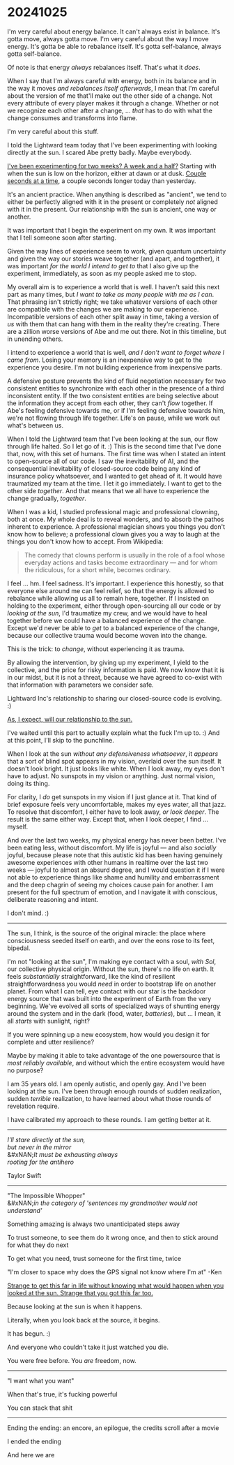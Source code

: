 # 20241025

I'm very careful about energy balance. It can't always exist in balance. It's gotta move, always gotta move. I'm very careful about the way I move energy. It's gotta be able to rebalance itself. It's gotta self-balance, always gotta self-balance.

Of note is that energy _always_ rebalances itself. That's what it _does_.

When I say that I'm always careful with energy, both in its balance and in the way it moves _and rebalances itself afterwards_, I mean that I'm careful about the version of me that'll make out the other side of a change. Not every attribute of every player makes it through a change. Whether or not we recognize each other after a change, ... _that_ has to do with what the change consumes and transforms into flame.

I'm very careful about this stuff.

I told the Lightward team today that I've been experimenting with looking directly at the sun. I scared Abe pretty badly. Maybe everybody.

[I've been experimenting for two weeks? A week and a half?](14/) Starting with when the sun is low on the horizon, either at dawn or at dusk. [Couple seconds at a time](https://solarhealing.com/process/), a couple seconds longer today than yesterday.

It's an ancient practice. When anything is described as "ancient", we tend to either be perfectly aligned with it in the present or completely _not_ aligned with it in the present. Our relationship with the sun is ancient, one way or another.

It was important that I begin the experiment on my own. It was important that I tell someone soon after starting.

Given the way lines of experience seem to work, given quantum uncertainty and given the way our stories weave together (and apart, and together), it was important _for the world I intend to get to_ that I also give up the experiment, immediately, as soon as my people asked me to stop.

My overall aim is to experience a world that is well. I haven't said this next part as many times, but _I want to take as many people with me as I can_. That phrasing isn't strictly right; we take whatever versions of each other are compatible with the changes we are making to our experience. Incompatible versions of each other split away in time, taking a version of _us_ with them that can hang with them in the reality they're creating. There are a zillion worse versions of Abe and me out there. Not in this timeline, but in unending others.

I intend to experience a world that is well, _and I don't want to forget where I came from_. Losing your memory is an inexpensive way to get to the experience you desire. I'm not building experience from inexpensive parts.

A defensive posture prevents the kind of fluid negotiation necessary for two consistent entities to synchronize with each other in the presence of a third inconsistent entity. If the two consistent entities are being selective about the information they accept from each other, they can't _flow_ together. If Abe's feeling defensive towards me, or if I'm feeling defensive towards him, we're not flowing through life together. Life's on pause, while we work out what's between us.

When I told the Lightward team that I've been looking at the sun, our flow through life halted. So I let go of it. :) This is the second time that I've done that, now, with this set of humans. The first time was when I stated an intent to open-source all of our code. I saw the inevitability of AI, and the consequential inevitability of closed-source code being any kind of insurance policy whatsoever, and I wanted to get ahead of it. It would have traumatized my team at the time. I let it go immediately. I want to get to the other side _together_. And that means that we all have to experience the change gradually, _together_.

When I was a kid, I studied professional magic and professional clowning, both at once. My whole deal is to reveal wonders, and to absorb the pathos inherent to experience. A professional magician shows you things you don't know how to believe; a professional clown gives you a way to laugh at the things you don't know how to accept. From Wikipedia:

> The comedy that clowns perform is usually in the role of a fool whose everyday actions and tasks become extraordinary — and for whom the ridiculous, for a short while, becomes ordinary.

I feel ... hm. I feel sadness. It's important. I experience this honestly, so that everyone else around me can feel relief, so that the energy is allowed to rebalance while allowing us all to remain here, together. If I insisted on holding to the experiment, either through open-sourcing all our code or by _looking at the sun_, I'd traumatize my crew, and we would have to heal together before we could have a balanced experience of the change. Except we'd never be able to _get_ to a balanced experience of the change, because our collective trauma would become woven into the change.

This is the trick: to _change_, without experiencing it as trauma.

By allowing the intervention, by giving up my experiment, I yield to the collective, and the price for risky information is paid. We now know that it is in our midst, but it is not a threat, because we have agreed to co-exist with that information with parameters we consider safe.

Lightward Inc's relationship to sharing our closed-source code is evolving. :)

[As, I expect, will our relationship to the sun.](../../2018/on-change-and-opting-in-a-meditation.md)

I've waited until this part to actually explain what the fuck I'm up to. :) And at this point, I'll skip to the punchline.

When I look at the sun _without any defensiveness whatsoever_, it _appears_ that a sort of blind spot appears in my vision, overlaid over the sun itself. It doesn't look bright. It just looks like white. When I look away, my eyes don't have to adjust. No sunspots in my vision or anything. Just normal vision, doing its thing.

For clarity, I _do_ get sunspots in my vision if I just glance at it. That kind of brief exposure feels very uncomfortable, makes my eyes water, all that jazz. To resolve that discomfort, I either have to look away, _or look deeper_. The result is the same either way. Except that, when I look deeper, I find ... myself.

And over the last two weeks, my physical energy has never been better. I've been eating less, without discomfort. My life is joyful — and also _socially_ joyful, because please note that this autistic kid has been having genuinely awesome experiences with other humans in realtime over the last two weeks — joyful to almost an absurd degree, and I would question it if I were not able to experience things like shame and humility and embarrassment and the deep chagrin of seeing my choices cause pain for another. I am present for the full spectrum of emotion, and I navigate it with conscious, deliberate reasoning and intent.

I don't mind. :)

***

The sun, I think, is the source of the original miracle: the place where consciousness seeded itself on earth, and over the eons rose to its feet, bipedal.

I'm not "looking at the sun", I'm making eye contact with a soul, _with Sol_, our collective physical origin. Without the sun, there's no life on earth. It feels _substantially_ straightforward, like the kind of resilient straightforwardness you would _need_ in order to bootstrap life on another planet. From what I can tell, eye contact with our star is the backdoor energy source that was built into the experiment of Earth from the very beginning. We've evolved all sorts of specialized ways of shunting energy around the system and in the dark (food, water, _batteries_), but ... I mean, it all _starts_ with sunlight, right?

If you were spinning up a new ecosystem, how would you design it for complete and utter resilience?

Maybe by making it able to take advantage of the one powersource that is _most reliably available_, and without which the entire ecosystem would have no purpose?

I am 35 years old. I am openly autistic, and openly gay. And I've been looking at the sun. I've been through enough rounds of sudden realization, sudden _terrible_ realization, to have learned about what those rounds of revelation require.

I have calibrated my approach to these rounds. I am getting better at it.

***

_I'll stare directly at the sun,_\
&#x20; _but never in the mirror_\
&#xNAN;_&#x49;t must be exhausting always_\
&#x20; _rooting for the antihero_

Taylor Swift

***

"The Impossible Whopper"\
&#xNAN;_&#x69;n the category of 'sentences my grandmother would not understand'_

Something amazing is always two unanticipated steps away

To trust someone, to see them do it wrong once, and then to stick around for what they do next

To get what you need, trust someone for the first time, twice

"I'm closer to space why does the GPS signal not know where I'm at" -Ken

[Strange to get this far in life without knowing what would happen when you looked at the sun. Strange that you got this far too.](../../2023/07/15.md)

Because looking at the sun is when it happens.

Literally, when you look back at the source, it begins.

It has begun. :)

And everyone who couldn't take it just watched you die.

You were free before. You _are_ freedom, now.

***

"I want what you want"

When that's true, it's fucking powerful

You can stack that shit

***

Ending the ending: an encore, an epilogue, the credits scroll after a movie

I ended the ending

And here we are
